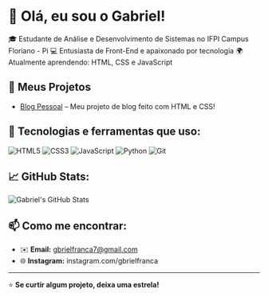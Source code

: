 # 👋 Olá, eu sou o Gabriel!

🎓 Estudante de Análise e Desenvolvimento de Sistemas no IFPI Campus Floriano - Pi
💻 Entusiasta de Front-End e apaixonado por tecnologia
🌍 Atualmente aprendendo: HTML, CSS e JavaScript 

## 💼 Meus Projetos

- [Blog Pessoal](https://github.com/gbrielfranca/blog-pessoal) – Meu projeto de blog feito com HTML e CSS!

## 🚀 Tecnologias e ferramentas que uso:
![HTML5](https://img.shields.io/badge/HTML5-E34F26?style=flat&logo=html5&logoColor=white)
![CSS3](https://img.shields.io/badge/CSS3-1572B6?style=flat&logo=css3&logoColor=white)
![JavaScript](https://img.shields.io/badge/JavaScript-F7DF1E?style=flat&logo=javascript&logoColor=black)
![Python](https://img.shields.io/badge/Python-3776AB?style=flat&logo=python&logoColor=white)
![Git](https://img.shields.io/badge/Git-F05032?style=flat&logo=git&logoColor=white)

## 📈 GitHub Stats:
![Gabriel's GitHub Stats](https://github-readme-stats.vercel.app/api?username=gbrielfranca&show_icons=true&theme=dracula)

## 📫 Como me encontrar:
- ✉️ **Email:** gbrielfranca7@gmail.com
- 🌐 **Instagram:** instagram.com/gbrielfranca

---

⭐ **Se curtir algum projeto, deixa uma estrela!**
